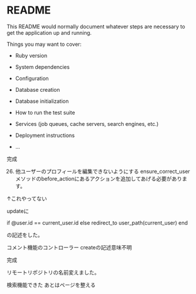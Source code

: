 # README

This README would normally document whatever steps are necessary to get the
application up and running.

Things you may want to cover:

* Ruby version

* System dependencies

* Configuration

* Database creation

* Database initialization

* How to run the test suite

* Services (job queues, cache servers, search engines, etc.)

* Deployment instructions

* ...


完成

26. 他ユーザーのプロフィールを編集できないようにする
ensure_correct_userメソッドのbefore_actionにあるアクションを追加してあげる必要があります。

↑これやってない

updateに

if @user.id == current_user.id
else
redirect_to user_path(current_user)
end

の記述をした。


コメント機能のコントローラー
createの記述意味不明

完成

リモートリポジトリの名前変えました。

検索機能できた
あとはページを整える